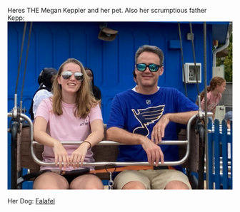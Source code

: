 Heres THE Megan Keppler and her pet. Also her scrumptious father <br/>
Kepp: ![Kepp](assets/Images/Keppler.jpg)<br/>

Her Dog: [Falafel](assets/Images/Fallafel.jpg)
